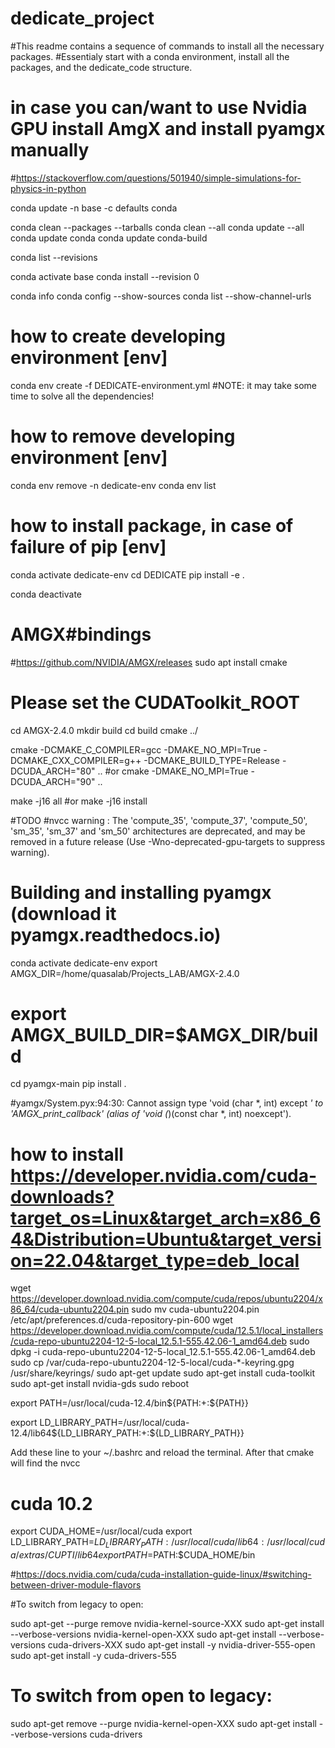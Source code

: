 dedicate_project
==============================

#This readme contains a sequence of commands to install all the necessary packages.
#Essentialy start with a conda environment, install all the packages, and the dedicate_code structure.
# in case you can/want to use Nvidia GPU install AmgX  and install pyamgx manually




#https://stackoverflow.com/questions/501940/simple-simulations-for-physics-in-python


conda update -n base -c defaults conda


conda clean --packages --tarballs
conda clean --all
conda update --all
conda update conda
conda update conda-build


conda list --revisions

conda activate base
conda install --revision 0

conda info
conda config --show-sources
conda list --show-channel-urls




# how to create developing environment [env]
conda env create -f DEDICATE-environment.yml 
#NOTE: it may take some time to solve all the dependencies!

# how to remove developing environment [env]
conda env remove -n  dedicate-env
conda env list

# how to install package, in case of failure of pip [env]
conda activate dedicate-env
cd DEDICATE
pip install -e .

conda deactivate


# AMGX#bindings
#https://github.com/NVIDIA/AMGX/releases
sudo apt  install cmake

# Please set the CUDAToolkit_ROOT
cd AMGX-2.4.0
mkdir build
cd build
cmake ../

cmake -DCMAKE_C_COMPILER=gcc -DMAKE_NO_MPI=True -DCMAKE_CXX_COMPILER=g++ -DCMAKE_BUILD_TYPE=Release -DCUDA_ARCH="80" ..
#or 
cmake -DMAKE_NO_MPI=True -DCUDA_ARCH="90" ..

make -j16 all
#or
make -j16 install


#TODO
#nvcc warning : The 'compute_35', 'compute_37', 'compute_50', 'sm_35', 'sm_37' and 'sm_50' architectures are deprecated, and may be removed in a future release (Use -Wno-deprecated-gpu-targets to suppress warning).




# Building and installing pyamgx (download it pyamgx.readthedocs.io)
conda activate dedicate-env
export AMGX_DIR=/home/quasalab/Projects_LAB/AMGX-2.4.0
# export AMGX_BUILD_DIR=$AMGX_DIR/build
cd pyamgx-main
pip install .

#yamgx/System.pyx:94:30: Cannot assign type 'void (char *, int) except *' to 'AMGX_print_callback' (alias of 'void (*)(const char *, int) noexcept'). 







# how to install  https://developer.nvidia.com/cuda-downloads?target_os=Linux&target_arch=x86_64&Distribution=Ubuntu&target_version=22.04&target_type=deb_local
wget https://developer.download.nvidia.com/compute/cuda/repos/ubuntu2204/x86_64/cuda-ubuntu2204.pin
sudo mv cuda-ubuntu2204.pin /etc/apt/preferences.d/cuda-repository-pin-600
wget https://developer.download.nvidia.com/compute/cuda/12.5.1/local_installers/cuda-repo-ubuntu2204-12-5-local_12.5.1-555.42.06-1_amd64.deb
sudo dpkg -i cuda-repo-ubuntu2204-12-5-local_12.5.1-555.42.06-1_amd64.deb
sudo cp /var/cuda-repo-ubuntu2204-12-5-local/cuda-*-keyring.gpg /usr/share/keyrings/
sudo apt-get update
sudo apt-get install cuda-toolkit
sudo apt-get install nvidia-gds
sudo reboot

export PATH=/usr/local/cuda-12.4/bin${PATH:+:${PATH}}

export LD_LIBRARY_PATH=/usr/local/cuda-12.4/lib64\${LD_LIBRARY_PATH:+:${LD_LIBRARY_PATH}}



Add these line to your ~/.bashrc and reload the terminal. After that cmake will find the nvcc
# cuda 10.2
export CUDA_HOME=/usr/local/cuda
export LD_LIBRARY_PATH=$LD_LIBRARY_PATH:/usr/local/cuda/lib64:/usr/local/cuda/extras/CUPTI/lib64
export PATH=$PATH:$CUDA_HOME/bin




#https://docs.nvidia.com/cuda/cuda-installation-guide-linux/#switching-between-driver-module-flavors

#To switch from legacy to open:  

sudo apt-get --purge remove nvidia-kernel-source-XXX
sudo apt-get install --verbose-versions nvidia-kernel-open-XXX
sudo apt-get install --verbose-versions cuda-drivers-XXX
sudo apt-get install -y nvidia-driver-555-open
sudo apt-get install -y cuda-drivers-555


# To switch from open to legacy:
sudo apt-get remove --purge nvidia-kernel-open-XXX
sudo apt-get install --verbose-versions cuda-drivers


















